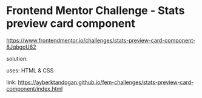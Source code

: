 # Frontend Mentor Challenge - Stats preview card component
https://www.frontendmentor.io/challenges/stats-preview-card-component-8JqbgoU62

solution: 

uses: HTML & CSS

link: https://ayberktandogan.github.io/fem-challenges/stats-preview-card-component/index.html
